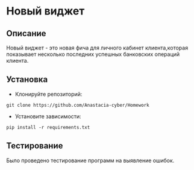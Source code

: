 # Новый виджет
## Описание
Новый виджет - это новая фича для личного кабинет клиента,которая показывает несколько последних успешных банковских операций клиента.
## Установка

* Клонируйте репозиторий:
```
git clone https://github.com/Anastacia-cyber/Homework
```
* Установите зависимости:
```
pip install -r requirements.txt
```
## Тестирование
Было проведено тестирование программ на выявление ошибок.